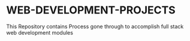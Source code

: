 # WEB-DEVELOPMENT-PROJECTS
This Repository contains Process gone through to accomplish full stack web development modules
